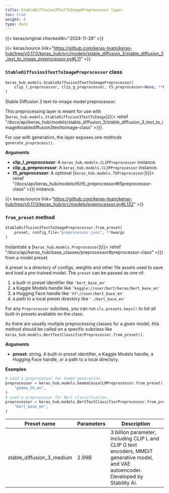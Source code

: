 ```yaml
---
title: StableDiffusion3TextToImagePreprocessor layer
toc: true
weight: 4
type: docs
---
```


{{< keras/original checkedAt="2024-11-26" >}}

{{< keras/source link="https://github.com/keras-team/keras-hub/tree/v0.17.0/keras_hub/src/models/stable_diffusion_3/stable_diffusion_3_text_to_image_preprocessor.py#L11" >}}

### `StableDiffusion3TextToImagePreprocessor` class

```python
keras_hub.models.StableDiffusion3TextToImagePreprocessor(
    clip_l_preprocessor, clip_g_preprocessor, t5_preprocessor=None, **kwargs
)
```

Stable Diffusion 3 text-to-image model preprocessor.

This preprocessing layer is meant for use with
[`keras_hub.models.StableDiffusion3TextToImage`]({{< relref "/docs/api/keras_hub/models/stable_diffusion_3/stable_diffusion_3_text_to_image#stablediffusion3texttoimage-class" >}}).

For use with generation, the layer exposes one methods
`generate_preprocess()`.

**Arguments**

- **clip_l_preprocessor**: A `keras_hub.models.CLIPPreprocessor` instance.
- **clip_g_preprocessor**: A `keras_hub.models.CLIPPreprocessor` instance.
- **t5_preprocessor**: A optional [`keras_hub.models.T5Preprocessor`]({{< relref "/docs/api/keras_hub/models/t5/t5_preprocessor#t5preprocessor-class" >}}) instance.

{{< keras/source link="https://github.com/keras-team/keras-hub/tree/v0.17.0/keras_hub/src/models/preprocessor.py#L132" >}}

### `from_preset` method

```python
StableDiffusion3TextToImagePreprocessor.from_preset(
    preset, config_file="preprocessor.json", **kwargs
)
```

Instantiate a [`keras_hub.models.Preprocessor`]({{< relref "/docs/api/keras_hub/base_classes/preprocessor#preprocessor-class" >}}) from a model preset.

A preset is a directory of configs, weights and other file assets used
to save and load a pre-trained model. The `preset` can be passed as
one of:

1. a built-in preset identifier like `'bert_base_en'`
2. a Kaggle Models handle like `'kaggle://user/bert/keras/bert_base_en'`
3. a Hugging Face handle like `'hf://user/bert_base_en'`
4. a path to a local preset directory like `'./bert_base_en'`

For any `Preprocessor` subclass, you can run `cls.presets.keys()` to
list all built-in presets available on the class.

As there are usually multiple preprocessing classes for a given model,
this method should be called on a specific subclass like
`keras_hub.models.BertTextClassifierPreprocessor.from_preset()`.

**Arguments**

- **preset**: string. A built-in preset identifier, a Kaggle Models
  handle, a Hugging Face handle, or a path to a local directory.

**Examples**

```python
# Load a preprocessor for Gemma generation.
preprocessor = keras_hub.models.GemmaCausalLMPreprocessor.from_preset(
    "gemma_2b_en",
)
# Load a preprocessor for Bert classification.
preprocessor = keras_hub.models.BertTextClassifierPreprocessor.from_preset(
    "bert_base_en",
)
```

| Preset name               | Parameters | Description                                                                                                                             |
| ------------------------- | ---------- | --------------------------------------------------------------------------------------------------------------------------------------- |
| stable_diffusion_3_medium | 2.99B      | 3 billion parameter, including CLIP L and CLIP G text encoders, MMDiT generative model, and VAE autoencoder. Developed by Stability AI. |
